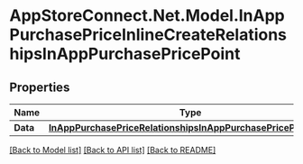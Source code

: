 # AppStoreConnect.Net.Model.InAppPurchasePriceInlineCreateRelationshipsInAppPurchasePricePoint

## Properties

Name | Type | Description | Notes
------------ | ------------- | ------------- | -------------
**Data** | [**InAppPurchasePriceRelationshipsInAppPurchasePricePointData**](InAppPurchasePriceRelationshipsInAppPurchasePricePointData.md) |  | [optional] 

[[Back to Model list]](../README.md#documentation-for-models) [[Back to API list]](../README.md#documentation-for-api-endpoints) [[Back to README]](../README.md)

